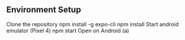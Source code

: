 ## Environment Setup
Clone the repository
npm install -g expo-cli
npm install
Start android emulator (Pixel 4)
npm start
Open on Android (a)
